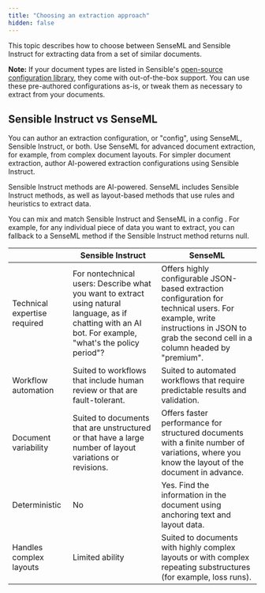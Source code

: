 ```yaml
---
title: "Choosing an extraction approach"
hidden: false
---
```


This topic describes how to choose between SenseML and Sensible Instruct for extracting data from a set of similar documents.

**Note:**  If your document types are listed in Sensible's [open-source configuration library](https://app.sensible.so/library), they come with out-of-the-box support. You can use these pre-authored configurations as-is, or tweak them as necessary to extract from your documents.

Sensible Instruct vs SenseML
---

You can author an extraction configuration, or "config", using SenseML, Sensible Instruct, or both. Use SenseML for advanced document extraction, for example, from complex document layouts. For simpler document extraction, author AI-powered extraction configurations using Sensible Instruct.

Sensible Instruct methods are AI-powered. SenseML includes Sensible Instruct methods, as well as layout-based methods that use rules and heuristics to extract data.

You can mix and match Sensible Instruct and SenseML in a config . For example, for any individual piece of data you want to extract, you can fallback to a SenseML method if the Sensible Instruct method returns null.

|                              | Sensible Instruct                                            | SenseML                                                      |
| ---------------------------- | ------------------------------------------------------------ | ------------------------------------------------------------ |
| Technical expertise required | For nontechnical users: Describe what you want to extract using natural language, as if chatting with an AI bot.  For example, "what's the policy period"? | Offers highly configurable JSON-based extraction configuration for technical users. For example, write instructions in JSON to grab the second cell in a column headed by "premium". |
| Workflow automation          | Suited to workflows that include human review or that are fault-tolerant. | Suited to automated workflows that require predictable results and validation. |
| Document variability         | Suited to documents that are unstructured or that have a large number of layout variations or revisions. | Offers faster performance for  structured documents with a finite number of variations, where you know the layout of the document in advance. |
| Deterministic                | No                                                           | Yes. Find the information in the document using anchoring text and layout data. |
| Handles complex layouts      | Limited ability                                              | Suited to documents with highly complex layouts or with complex repeating substructures (for example, loss runs). |




